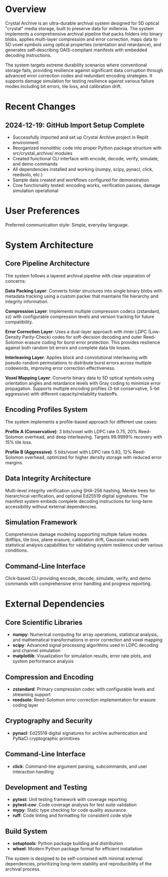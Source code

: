 # Overview

Crystal Archive is an ultra-durable archival system designed for 5D optical "crystal" media storage, built to preserve data for millennia. The system implements a comprehensive archival pipeline that packs folders into binary blobs, applies multi-layer compression and error correction, maps data to 5D voxel symbols using optical properties (orientation and retardance), and generates self-describing OAIS-compliant manifests with embedded decoding instructions.

The system targets extreme durability scenarios where conventional storage fails, providing resilience against significant data corruption through advanced error correction codes and redundant encoding strategies. It supports damage simulation for testing resilience against various failure modes including bit errors, tile loss, and calibration drift.

# Recent Changes

## 2024-12-19: GitHub Import Setup Complete
- Successfully imported and set up Crystal Archive project in Replit environment
- Reorganized monolithic code into proper Python package structure with src/crystal_archive/ modules
- Created functional CLI interface with encode, decode, verify, simulate, and demo commands  
- All dependencies installed and working (numpy, scipy, pynacl, click, reedsolo, etc.)
- Sample data created and workflows configured for demonstration
- Core functionality tested: encoding works, verification passes, damage simulation operational

# User Preferences

Preferred communication style: Simple, everyday language.

# System Architecture

## Core Pipeline Architecture
The system follows a layered archival pipeline with clear separation of concerns:

**Data Packing Layer**: Converts folder structures into single binary blobs with metadata tracking using a custom packer that maintains file hierarchy and integrity information.

**Compression Layer**: Implements multiple compression codecs (zstandard, xz) with configurable compression levels and version tracking for future compatibility.

**Error Correction Layer**: Uses a dual-layer approach with inner LDPC (Low-Density Parity-Check) codes for soft-decision decoding and outer Reed-Solomon erasure coding for burst error protection. This provides resilience against both random bit errors and complete data tile losses.

**Interleaving Layer**: Applies block and convolutional interleaving with pseudo-random permutations to distribute burst errors across multiple codewords, improving error correction effectiveness.

**Voxel Mapping Layer**: Converts binary data to 5D optical symbols using orientation angles and retardance levels with Gray coding to minimize error propagation. Supports multiple encoding profiles (3-bit conservative, 5-bit aggressive) with different capacity/reliability tradeoffs.

## Encoding Profiles System
The system implements a profile-based approach for different use cases:

**Profile A (Conservative)**: 3 bits/voxel with LDPC rate 0.75, 20% Reed-Solomon overhead, and deep interleaving. Targets 99.9999% recovery with 15% tile loss.

**Profile B (Aggressive)**: 5 bits/voxel with LDPC rate 0.83, 12% Reed-Solomon overhead, optimized for higher density storage with reduced error margins.

## Data Integrity Architecture
Multi-level integrity verification using SHA-256 hashing, Merkle trees for hierarchical verification, and optional Ed25519 digital signatures. The manifest system embeds complete decoding instructions for long-term accessibility without external dependencies.

## Simulation Framework
Comprehensive damage modeling supporting multiple failure modes (bitflips, tile loss, plane erasure, calibration drift, Gaussian noise) with statistical analysis capabilities for validating system resilience under various conditions.

## Command-Line Interface
Click-based CLI providing encode, decode, simulate, verify, and demo commands with comprehensive error handling and progress reporting.

# External Dependencies

## Core Scientific Libraries
- **numpy**: Numerical computing for array operations, statistical analysis, and mathematical transformations in error correction and voxel mapping
- **scipy**: Advanced signal processing algorithms used in LDPC decoding and channel simulation
- **matplotlib**: Visualization for simulation results, error rate plots, and system performance analysis

## Compression and Encoding
- **zstandard**: Primary compression codec with configurable levels and streaming support
- **reedsolo**: Reed-Solomon error correction implementation for erasure coding layer

## Cryptography and Security  
- **pynacl**: Ed25519 digital signatures for archive authentication and PyNaCl cryptographic primitives

## Command-Line Interface
- **click**: Command-line argument parsing, subcommands, and user interaction handling

## Development and Testing
- **pytest**: Unit testing framework with coverage reporting
- **pytest-cov**: Code coverage analysis for test suite validation
- **mypy**: Static type checking for code quality assurance  
- **ruff**: Code linting and formatting for consistent code style

## Build System
- **setuptools**: Python package building and distribution
- **wheel**: Modern Python package format for efficient installation

The system is designed to be self-contained with minimal external dependencies, prioritizing long-term stability and reproducibility of the archival process.